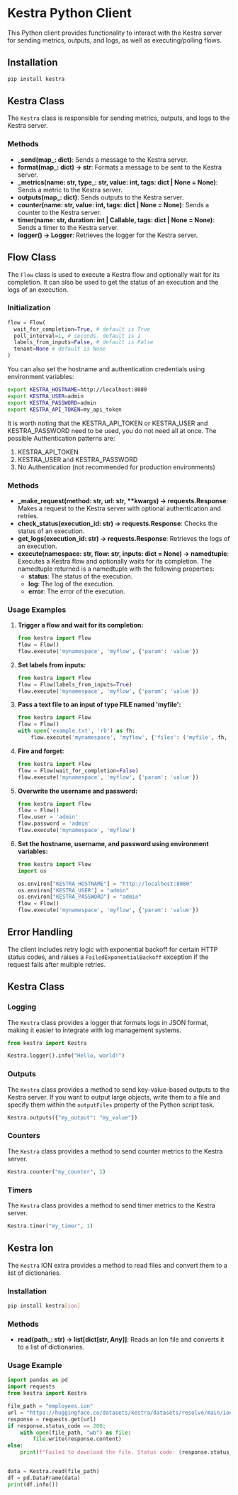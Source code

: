 # Kestra Python Client

This Python client provides functionality to interact with the Kestra server for sending metrics, outputs, and logs, as well as executing/polling flows.

## Installation

```bash
pip install kestra
```

## Kestra Class

The `Kestra` class is responsible for sending metrics, outputs, and logs to the Kestra server.

### Methods

- **\_send(map\_: dict)**: Sends a message to the Kestra server.
- **format(map\_: dict) -> str**: Formats a message to be sent to the Kestra server.
- **\_metrics(name: str, type\_: str, value: int, tags: dict | None = None)**: Sends a metric to the Kestra server.
- **outputs(map\_: dict)**: Sends outputs to the Kestra server.
- **counter(name: str, value: int, tags: dict | None = None)**: Sends a counter to the Kestra server.
- **timer(name: str, duration: int | Callable, tags: dict | None = None)**: Sends a timer to the Kestra server.
- **logger() -> Logger**: Retrieves the logger for the Kestra server.

## Flow Class

The `Flow` class is used to execute a Kestra flow and optionally wait for its completion. It can also be used to get the status of an execution and the logs of an execution.

### Initialization

```python
flow = Flow(
  wait_for_completion=True, # default is True
  poll_interval=1, # seconds. default is 1  
  labels_from_inputs=False, # default is False
  tenant=None # default is None
)
```

You can also set the hostname and authentication credentials using environment variables:

```bash
export KESTRA_HOSTNAME=http://localhost:8080
export KESTRA_USER=admin
export KESTRA_PASSWORD=admin
export KESTRA_API_TOKEN=my_api_token
```

It is worth noting that the KESTRA_API_TOKEN or KESTRA_USER and KESTRA_PASSWORD need to be used, you do not need all at once. The possible Authentication patterns are:

1. KESTRA_API_TOKEN
2. KESTRA_USER and KESTRA_PASSWORD
3. No Authentication (not recommended for production environments)

### Methods

- **_make_request(method: str, url: str, \*\*kwargs) -> requests.Response**: Makes a request to the Kestra server with optional authentication and retries.
- **check_status(execution_id: str) -> requests.Response**: Checks the status of an execution.
- **get_logs(execution_id: str) -> requests.Response**: Retrieves the logs of an execution.
- **execute(namespace: str, flow: str, inputs: dict = None) -> namedtuple**: Executes a Kestra flow and optionally waits for its completion. The namedtuple returned is a namedtuple with the following properties:
  - **status**: The status of the execution.
  - **log**: The log of the execution.
  - **error**: The error of the execution.

### Usage Examples

1. **Trigger a flow and wait for its completion:**

    ```python
    from kestra import Flow
    flow = Flow()
    flow.execute('mynamespace', 'myflow', {'param': 'value'})
    ```

2. **Set labels from inputs:**

    ```python
    from kestra import Flow
    flow = Flow(labels_from_inputs=True)
    flow.execute('mynamespace', 'myflow', {'param': 'value'})
    ```

3. **Pass a text file to an input of type FILE named 'myfile':**

    ```python
    from kestra import Flow
    flow = Flow()
    with open('example.txt', 'rb') as fh:
        flow.execute('mynamespace', 'myflow', {'files': ('myfile', fh, 'text/plain')})
    ```

4. **Fire and forget:**

    ```python
    from kestra import Flow
    flow = Flow(wait_for_completion=False)
    flow.execute('mynamespace', 'myflow', {'param': 'value'})
    ```

5. **Overwrite the username and password:**

    ```python
    from kestra import Flow
    flow = Flow()
    flow.user = 'admin'
    flow.password = 'admin'
    flow.execute('mynamespace', 'myflow')
    ```

6. **Set the hostname, username, and password using environment variables:**

    ```python
    from kestra import Flow
    import os

    os.environ["KESTRA_HOSTNAME"] = "http://localhost:8080"
    os.environ["KESTRA_USER"] = "admin"
    os.environ["KESTRA_PASSWORD"] = "admin"
    flow = Flow()
    flow.execute('mynamespace', 'myflow', {'param': 'value'})
    ```

## Error Handling

The client includes retry logic with exponential backoff for certain HTTP status codes, and raises a `FailedExponentialBackoff` exception if the request fails after multiple retries.

## Kestra Class

### Logging

The `Kestra` class provides a logger that formats logs in JSON format, making it easier to integrate with log management systems.

```python
from kestra import Kestra

Kestra.logger().info("Hello, world!")
```

### Outputs

The `Kestra` class provides a method to send key-value-based outputs to
the Kestra server. If you want to output large objects, write them to a
file and specify them within the `outputFiles` property of the Python
script task.

```python
Kestra.outputs({"my_output": "my_value"})
```

### Counters

The `Kestra` class provides a method to send counter metrics to the Kestra server.

```python
Kestra.counter("my_counter", 1)
```

### Timers

The `Kestra` class provides a method to send timer metrics to the Kestra server.

```python
Kestra.timer("my_timer", 1)
```

## Kestra Ion

The `Kestra` ION extra provides a method to read files and convert them to a list of dictionaries.

### Installation

```bash
pip install kestra[ion]
```
### Methods

- **read(path_: str) -> list[dict[str, Any]]**: Reads an Ion file and converts it to a list of dictionaries.

### Usage Example

```python
import pandas as pd
import requests
from kestra import Kestra

file_path = "employees.ion"
url = "https://huggingface.co/datasets/kestra/datasets/resolve/main/ion/employees.ion"
response = requests.get(url)
if response.status_code == 200:
    with open(file_path, "wb") as file:
        file.write(response.content)
else:
    print(f"Failed to download the file. Status code: {response.status_code}")


data = Kestra.read(file_path)
df = pd.DataFrame(data)
print(df.info())
```


